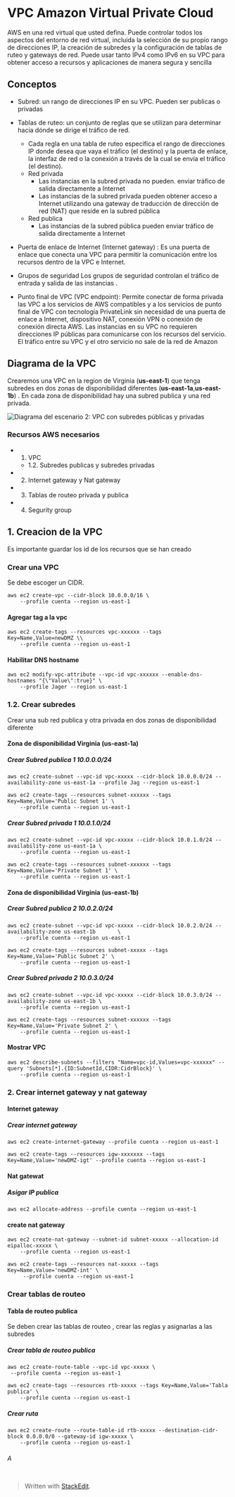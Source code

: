 
# VPC Amazon Virtual Private Cloud

AWS en una red virtual que usted defina. Puede controlar todos los aspectos del entorno de red virtual, incluida la selección de su propio rango de direcciones IP, la creación de subredes y la configuración de tablas de ruteo y gateways de red. Puede usar tanto IPv4 como IPv6 en su VPC para obtener acceso a recursos y aplicaciones de manera segura y sencilla

## Conceptos

- Subred: un rango de direcciones IP en su VPC. Pueden ser publicas o privadas

- Tablas de ruteo: un conjunto de reglas que se utilizan para determinar hacia dónde se dirige el tráfico de red.
	-  Cada regla en una tabla de ruteo especifica el rango de direcciones IP donde desea que vaya el tráfico (el destino) y la puerta de enlace, la interfaz de red o la conexión a través de la cual se envía el tráfico (el destino).
	-  Red privada
		-  Las instancias en la subred privada no pueden. enviar tráfico de salida directamente a Internet
		- Las instancias de la subred privada pueden obtener acceso a Internet utilizando una gateway de traducción de dirección de red (NAT) que reside en la subred pública
	- Red  publica
		- Las instancias de la subred pública pueden enviar tráfico de salida directamente a Internet

- Puerta de enlace de Internet (Internet gateway) : Es una puerta de enlace que conecta una VPC para permitir la comunicación entre los recursos dentro de la VPC e Internet.
- Grupos de seguridad Los grupos de seguridad controlan el tráfico de entrada y salida de las instancias . 
- Punto final de VPC (VPC endpoint):  Permite conectar de forma privada las VPC a los servicios de AWS compatibles y a los servicios de punto final de VPC con tecnología PrivateLink sin necesidad de una puerta de enlace a Internet, dispositivo NAT, conexión VPN o conexión de conexión directa AWS. Las instancias en su VPC no requieren direcciones IP públicas para comunicarse con los recursos del servicio. El tráfico entre su VPC y el otro servicio no sale de la red de Amazon
 
## Diagrama de la VPC 

Crearemos una VPC en la  region de Virginia (**us-east-1**) que tenga subredes en dos zonas de disponibilidad diferentes (**us-east-1a**,**us-east-1b**) . En cada zona  de disponibilidad hay una subred publica y una red privada. 
 
![Diagrama del escenario 2: VPC con subredes públicas y privadas](https://docs.aws.amazon.com/es_es/vpc/latest/userguide/images/nat-gateway-diagram.png)

### Recursos AWS necesarios 
- 1. VPC
	- 1.2. Subredes publicas y subredes privadas
- 2. Internet gateway y Nat gateway
- 3. Tablas de routeo privada y publica
- 4. Segurity group 

## 1. Creacion de la VPC
Es importante guardar los id de los recursos que se han creado

### Crear una VPC 
Se debe escoger un CIDR. 

```console
aws ec2 create-vpc --cidr-block 10.0.0.0/16 \
	--profile cuenta --region us-east-1
 ```
#### Agregar tag a la vpc 
```console
aws ec2 create-tags --resources vpc-xxxxxx --tags Key=Name,Value=newDMZ \\
	--profile cuenta --region us-east-1
 ``` 

#### Habilitar DNS hostname 
```console
aws ec2 modify-vpc-attribute --vpc-id vpc-xxxxxx --enable-dns-hostnames "{\"Value\":true}" \
	--profile Jager --region us-east-1
 ``` 
### 1.2. Crear subredes 
Crear una sub red publica y otra privada en dos zonas de disponibilidad diferente 
#### Zona de disponibilidad Virginia (us-east-1a)
#####  Crear *Subred publica 1*  10.0.0.0/24 
```console
aws ec2 create-subnet --vpc-id vpc-xxxxx --cidr-block 10.0.0.0/24 --availability-zone us-east-1a --profile Jag --region us-east-1

aws ec2 create-tags --resources subnet-xxxxxx --tags Key=Name,Value='Public Subnet 1' \
	--profile cuenta --region us-east-1
 ``` 
#####  Crear  *Subred privada 1* 10.0.1.0/24 
```console
aws ec2 create-subnet --vpc-id vpc-xxxxx --cidr-block 10.0.1.0/24 --availability-zone us-east-1a \
	--profile cuenta --region us-east-1

aws ec2 create-tags --resources subnet-xxxxxx --tags Key=Name,Value='Private Subnet 1' \
	--profile cuenta --region us-east-1
 ```  
#### Zona de disponibilidad Virginia (us-east-1b)

#####  Crear *Subred publica 2*  10.0.2.0/24 
```console
aws ec2 create-subnet --vpc-id vpc-xxxxx --cidr-block 10.0.2.0/24 --availability-zone us-east-1b       \
	--profile cuenta --region us-east-1

aws ec2 create-tags --resources subnet-xxxxx --tags Key=Name,Value='Public Subnet 2' \
	--profile cuenta --region us-east-1
 ``` 

#####  Crear  *Subred privada 2* 10.0.3.0/24 
```console
aws ec2 create-subnet --vpc-id vpc-xxxxx --cidr-block 10.0.3.0/24 --availability-zone us-east-1b \
	--profile cuenta --region us-east-1

aws ec2 create-tags --resources subnet-xxxxxx --tags Key=Name,Value='Private Subnet 2' \
	--profile cuenta --region us-east-1
 ``` 
#### Mostrar VPC
```console
aws ec2 describe-subnets --filters "Name=vpc-id,Values=vpc-xxxxxx" --query 'Subnets[*].{ID:SubnetId,CIDR:CidrBlock}' \
	--profile cuenta --region us-east-1
 ``` 

### 2. Crear internet gateway y nat gateway

#### Internet gateway

#####  Crear internet gateway
```console
aws ec2 create-internet-gateway --profile cuenta --region us-east-1

aws ec2 create-tags --resources igw-xxxxxxx --tags Key=Name,Value='newDMZ-igt' --profile cuenta --region us-east-1
 ``` 
#### Nat gatewat

#####  Asigar IP publica
``` 
aws ec2 allocate-address --profile cuenta --region us-east-1
 ``` 

#### create nat gateway

```console
aws ec2 create-nat-gateway --subnet-id subnet-xxxxx --allocation-id eipalloc-xxxxx \
	--profile cuenta --region us-east-1

aws ec2 create-tags --resources nat-xxxxx --tags Key=Name,Value='newDMZ-int' \
	 --profile cuenta --region us-east-1
 ``` 

###  Crear tablas de routeo 

#### Tabla de routeo publica
Se deben crear las tablas de routeo , crear las reglas y asignarlas a las subredes 
##### Crear tabla de routeo publica 
```console
aws ec2 create-route-table --vpc-id vpc-xxxxx \
 --profile cuenta --region us-east-1

aws ec2 create-tags --resources rtb-xxxxx --tags Key=Name,Value='Tabla publica' \
	--profile cuenta --region us-east-1
 ``` 
##### Crear ruta
 
 ```console
aws ec2 create-route --route-table-id rtb-xxxxx --destination-cidr-block 0.0.0.0/0 --gateway-id igw-xxxxx \
	 --profile cuenta --region us-east-1
 ``` 
###### A
 
```console
```

> Written with [StackEdit](https://stackedit.io/).
<!--stackedit_data:
eyJoaXN0b3J5IjpbLTI5OTg0MTM2OSw5ODY2ODIxNjUsMTc4MD
IyNDgzMCwtMTY0MzM1OTI0NywtMTc5MTQxMTE2OCwtMTY3MzQ4
MTM1Ml19
-->